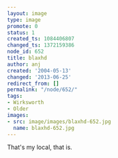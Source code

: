 ```yaml
---
layout: image
type: image
promote: 0
status: 1
created_ts: 1084406807
changed_ts: 1372159386
node_id: 652
title: blaxhd
author: anj
created: '2004-05-13'
changed: '2013-06-25'
redirect_from: []
permalink: "/node/652/"
tags:
- Wirksworth
- Older
images:
- src: image/images/blaxhd-652.jpg
  name: blaxhd-652.jpg
---
```

That's my local, that is.
